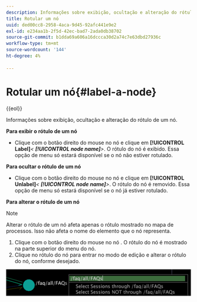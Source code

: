 ```yaml
---
description: Informações sobre exibição, ocultação e alteração do rótulo de um nó.
title: Rotular um nó
uuid: ded00cc8-2958-4aca-9d45-92afc441e9e2
exl-id: e234aa1b-2f5d-42ec-bad7-2ada0db38702
source-git-commit: b1dda69a606a16dccca30d2a74c7e63dbd27936c
workflow-type: tm+mt
source-wordcount: '144'
ht-degree: 4%

---
```


# Rotular um nó{#label-a-node}

{{eol}}

Informações sobre exibição, ocultação e alteração do rótulo de um nó.

**Para exibir o rótulo de um nó**

* Clique com o botão direito do mouse no nó e clique em **[!UICONTROL Label]***&lt; **[!UICONTROL node name]**>*. O rótulo do nó é exibido. Essa opção de menu só estará disponível se o nó não estiver rotulado.

**Para ocultar o rótulo de um nó**

* Clique com o botão direito do mouse no nó e clique em **[!UICONTROL Unlabel]***&lt; **[!UICONTROL node name]**>*. O rótulo do nó é removido. Essa opção de menu só estará disponível se o nó já estiver rotulado.

**Para alterar o rótulo de um nó**

>[!NOTE]
>
>Alterar o rótulo de um nó afeta apenas o rótulo mostrado no mapa de processos. Isso não afeta o nome do elemento que o nó representa.

1. Clique com o botão direito do mouse no nó . O rótulo do nó é mostrado na parte superior do menu do nó.
1. Clique no rótulo do nó para entrar no modo de edição e alterar o rótulo do nó, conforme desejado.

![](assets/mnu_2DProcessMap_label.png)
